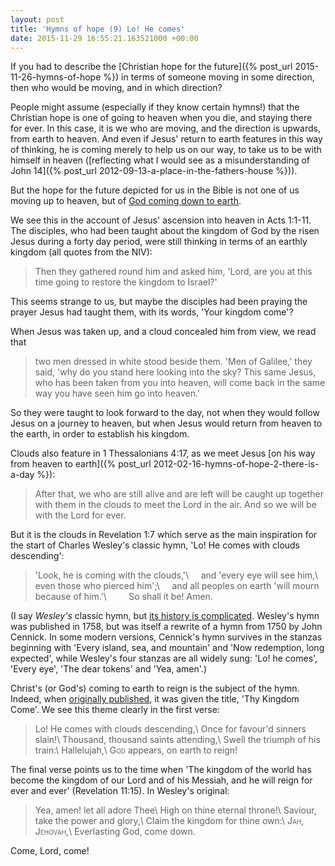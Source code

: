 ```yaml
---
layout: post
title: 'Hymns of hope (9) Lo! He comes'
date: 2015-11-29 16:55:21.163521000 +00:00
---
```

If you had to describe the [Christian hope for the future]({% post_url 2015-11-26-hymns-of-hope %}) in terms of someone moving in some direction, then who would be moving, and in which direction?

People might assume (especially if they know certain hymns!) that the Christian hope is one of going to heaven when you die, and staying there for ever. In this case, it is we who are moving, and the direction is upwards, from earth to heaven. And even if Jesus' return to earth features in this way of thinking, he is coming merely to help us on our way, to take us to be with himself in heaven ([reflecting what I would see as a misunderstanding of John 14]({% post_url 2012-09-13-a-place-in-the-fathers-house %})).

But the hope for the future depicted for us in the Bible is not one of us moving up to heaven, but of [God coming down to earth](http://blog.jakebelder.com/post/the-pattern-of-redemption-is-the-descent-of-god/).

We see this in the account of Jesus' ascension into heaven in Acts 1:1-11. The disciples, who had been taught about the kingdom of God by the risen Jesus during a forty day period, were still thinking in terms of an earthly kingdom (all quotes from the NIV):

> Then they gathered round him and asked him, 'Lord, are you at this time going to restore the kingdom to Israel?'

This seems strange to us, but maybe the disciples had been praying the prayer Jesus had taught them, with its words, 'Your kingdom come'?

When Jesus was taken up, and a cloud concealed him from view, we read that

> two men dressed in white stood beside them. 'Men of Galilee,' they said, 'why do you stand here looking into the sky? This same Jesus, who has been taken from you into heaven, will come back in the same way you have seen him go into heaven.'

So they were taught to look forward to the day, not when they would follow Jesus on a journey to heaven, but when Jesus would return from heaven to the earth, in order to establish his kingdom.

Clouds also feature in 1 Thessalonians 4:17, as we meet Jesus [on his way from heaven to earth]({% post_url 2012-02-16-hymns-of-hope-2-there-is-a-day %}):

> After that, we who are still alive and are left will be caught up together with them in the clouds to meet the Lord in the air. And so we will be with the Lord for ever.

But it is the clouds in Revelation 1:7 which serve as the main inspiration for the start of Charles Wesley's classic hymn, 'Lo! He comes with clouds descending':

> 'Look, he is coming with the clouds,'\\
> &nbsp;&nbsp;&nbsp;&nbsp;and 'every eye will see him,\\
> even those who pierced him';\\
> &nbsp;&nbsp;&nbsp;&nbsp;and all peoples on earth 'will mourn because of him.'\\
> &nbsp;&nbsp;&nbsp;&nbsp;&nbsp;&nbsp;&nbsp;&nbsp;So shall it be! Amen.

(I say _Wesley's_ classic hymn, but [its history is complicated](http://www.hymnary.org/text/lo_he_comes_with_clouds_descending_once#notes). Wesley's hymn was published in 1758, but was itself a rewrite of a hymn from 1750 by John Cennick. In some modern versions, Cennick's hymn survives in the stanzas beginning with 'Every island, sea, and mountain' and 'Now redemption, long expected', while Wesley's four stanzas are all widely sung: 'Lo! he comes', 'Every eye', 'The dear tokens' and 'Yea, amen'.)

Christ's (or God's) coming to earth to reign is the subject of the hymn. Indeed, when [originally published](https://archive.org/stream/intercess00wesl#page/32/mode/2up), it was given the title, 'Thy Kingdom Come'. We see this theme clearly in the first verse:

> Lo! He comes with clouds descending,\\
> Once for favour'd sinners slain!\\
> Thousand, thousand saints attending,\\
> Swell the triumph of his train:\\
> Hallelujah,\\
> G<span style="font-variant:small-caps">od</span> appears, on earth to reign!

The final verse points us to the time when 'The kingdom of the world has become the kingdom of our Lord and of his Messiah, and he will reign for ever and ever' (Revelation 11:15). In Wesley's original:

> Yea, amen! let all adore Thee\\
> High on thine eternal throne!\\
> Saviour, take the power and glory,\\
> Claim the kingdom for thine own:\\
> J<span style="font-variant:small-caps">ah</span>, J<span style="font-variant:small-caps">ehovah</span>,\\
> Everlasting God, come down.

Come, Lord, come!

